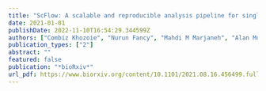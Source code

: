 ```yaml
---
title: "ScFlow: A scalable and reproducible analysis pipeline for single-cell RNA sequencing data"
date: 2021-01-01
publishDate: 2022-11-10T16:54:29.344599Z
authors: ["Combiz Khozoie", "Nurun Fancy", "Mahdi M Marjaneh", "Alan Murphy", "Paul M Matthews", "Nathan Skene"]
publication_types: ["2"]
abstract: ""
featured: false
publication: "*bioRxiv*"
url_pdf: https://www.biorxiv.org/content/10.1101/2021.08.16.456499.full.pdf
---
```


